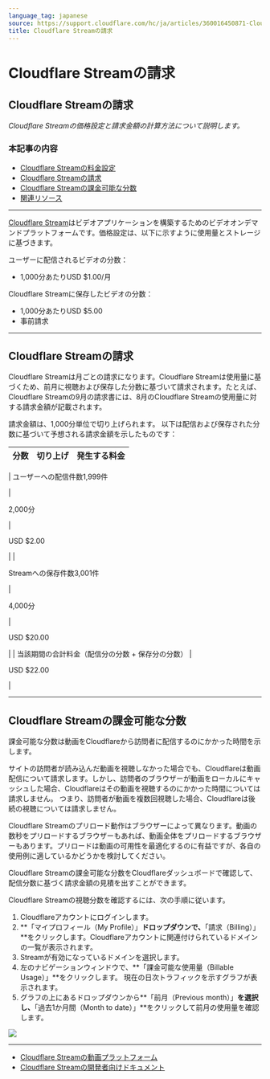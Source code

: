 ```yaml
---
language_tag: japanese
source: https://support.cloudflare.com/hc/ja/articles/360016450871-Cloudflare-Stream%E3%81%AE%E8%AB%8B%E6%B1%82
title: Cloudflare Streamの請求
---
```


# Cloudflare Streamの請求

## Cloudflare Streamの請求

_Cloudflare Streamの価格設定と請求金額の計算方法について説明します。_

### 本記事の内容

-   [Cloudflare Streamの料金設定](https://support.cloudflare.com/hc/ja/articles/360016450871-Cloudflare-Stream%E3%81%AE%E8%AB%8B%E6%B1%82#pricing)
-   [Cloudflare Streamの請求](https://support.cloudflare.com/hc/ja/articles/360016450871-Cloudflare-Stream%E3%81%AE%E8%AB%8B%E6%B1%82#billing)
-   [Cloudflare Streamの課金可能な分数](https://support.cloudflare.com/hc/ja/articles/360016450871-Cloudflare-Stream%E3%81%AE%E8%AB%8B%E6%B1%82#billable-minutes)
-   [関連リソース](https://support.cloudflare.com/hc/ja/articles/360016450871-Cloudflare-Stream%E3%81%AE%E8%AB%8B%E6%B1%82#related-resources)

___

[Cloudflare Stream](https://support.cloudflare.com/hc/en-us/articles/360017801091)はビデオアプリケーションを構築するためのビデオオンデマンドプラットフォームです。価格設定は、以下に示すように使用量とストレージに基づきます。

ユーザーに配信されるビデオの分数：

-   1,000分あたりUSD $1.00/月

Cloudflare Streamに保存したビデオの分数：

-   1,000分あたりUSD $5.00
-   事前請求

___

## Cloudflare Streamの請求

Cloudflare Streamは月ごとの請求になります。Cloudflare Streamは使用量に基づくため、前月に視聴および保存した分数に基づいて請求されます。たとえば、Cloudflare Streamの9月の請求書には、8月のCloudflare Streamの使用量に対する請求金額が記載されます。

請求金額は、1,000分単位で切り上げられます。 以下は配信および保存された分数に基づいて予想される請求金額を示したものです：

| **分数** | **切り上げ** | **発生する料金** |
| --- | --- | --- |
| 
ユーザーへの配信件数1,999件

 | 

2,000分

 | 

USD $2.00

 |
| 

Streamへの保存件数3,001件

 | 

4,000分

 | 

USD $20.00

 |
| 当該期間の合計料金（配信分の分数 + 保存分の分数） | 

USD $22.00

 |

___

## Cloudflare Streamの課金可能な分数

課金可能な分数は動画をCloudflareから訪問者に配信するのにかかった時間を示します。

サイトの訪問者が読み込んだ動画を視聴しなかった場合でも、Cloudflareは動画配信について請求します。しかし、訪問者のブラウザーが動画をローカルにキャッシュした場合、Cloudflareはその動画を視聴するのにかかった時間については請求しません。 つまり、訪問者が動画を複数回視聴した場合、Cloudflareは後続の視聴については請求しません。

Cloudflare Streamのプリロード動作はブラウザーによって異なります。動画の数秒をプリロードするブラウザーもあれば、動画全体をプリロードするブラウザーもあります。プリロードは動画の可用性を最適化するのに有益ですが、各自の使用例に適しているかどうかを検討してください。

Cloudflare Streamの課金可能な分数をCloudflareダッシュボードで確認して、配信分数に基づく請求金額の見積を出すことができます。

Cloudflare Streamの視聴分数を確認するには、次の手順に従います。

1.  Cloudflareアカウントにログインします。
2.  **「マイプロフィール（My Profile）」**ドロップダウンで、**「請求（Billing）」**をクリックします。Cloudflareアカウントに関連付けられているドメインの一覧が表示されます。
3.  Streamが有効になっているドメインを選択します。
4.  左のナビゲーションウィンドウで、**「課金可能な使用量（Billable Usage）」**をクリックします。 現在の日次トラフィックを示すグラフが表示されます。
5.  グラフの上にあるドロップダウンから**「前月（Previous month）」**を選択し、**「過去1か月間（Month to date）」**をクリックして前月の使用量を確認します。

![](/support/static/hc-import-stream_billing_subcriptions_previous_month.png)

___

-   [Cloudflare Streamの動画プラットフォーム](https://support.cloudflare.com/hc/en-us/articles/360017801091)
-   [Cloudflare Streamの開発者向けドキュメント](https://developers.cloudflare.com/stream/getting-started/)

